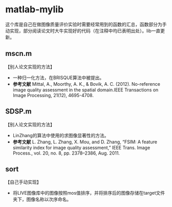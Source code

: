 # matlab-mylib
这个库是自己在做图像质量评价实验时需要经常用到的函数的汇总，函数部分为手动实现，部分阅读论文时大牛实现好的代码（在注释中均已表明出处）。lib一直更新。

## mscn.m
【别人论文实现的方法】
 - 一种归一化方法，在BRISQUE算法中被提出。
 - **参考文献** Mittal, A., Moorthy, A. K., & Bovik, A. C. (2012). No-reference image quality assessment in the spatial domain.IEEE Transactions on Image Processing, 21(12), 4695-4708.

## SDSP.m
【别人论文实现的方法】
 - LinZhang的算法中使用的求图像显著性的方法。
 - **参考文献** L. Zhang, L. Zhang, X. Mou, and D. Zhang, “FSIM: A feature similarity index for image quality assessment,” IEEE Trans. Image Process., vol. 20, no. 8, pp. 2378–2386, Aug. 2011.

## sort
【自己手动实现】
 - 将LIVE图像库中的图像按照mos值排序，并将排序后的图像存储在target文件夹下，图像名称以次序命名。

